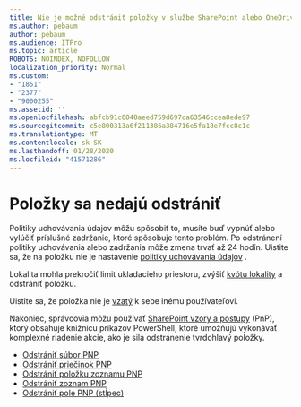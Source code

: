 ```yaml
---
title: Nie je možné odstrániť položky v službe SharePoint alebo OneDrive
ms.author: pebaum
author: pebaum
ms.audience: ITPro
ms.topic: article
ROBOTS: NOINDEX, NOFOLLOW
localization_priority: Normal
ms.custom:
- "1851"
- "2377"
- "9000255"
ms.assetid: ''
ms.openlocfilehash: abfcb91c6040aeed759d697ca63546ccea8ede97
ms.sourcegitcommit: c5e800313a6f211386a384716e5fa18e7fcc8c1c
ms.translationtype: MT
ms.contentlocale: sk-SK
ms.lasthandoff: 01/28/2020
ms.locfileid: "41571286"
---
```

# <a name="unable-to-delete-items"></a>Položky sa nedajú odstrániť

Politiky uchovávania údajov môžu spôsobiť to, musíte buď vypnúť alebo vylúčiť príslušné zadržanie, ktoré spôsobuje tento problém. Po odstránení politiky uchovávania alebo zadržania môže zmena trvať až 24 hodín. Uistite sa, že na položku nie je nastavenie [politiky uchovávania údajov](https://docs.microsoft.com/office365/securitycompliance/retention-policies) .

Lokalita mohla prekročiť limit ukladacieho priestoru, zvýšiť [kvótu lokality](https://docs.microsoft.com/powershell/module/sharepoint-online/set-sposite?view=sharepoint-ps) a odstrániť položku.

Uistite sa, že položka nie je [vzatý](https://support.office.com/article/check-out-check-in-or-discard-changes-to-files-in-a-library-7e2c12a9-a874-4393-9511-1378a700f6de) k sebe inému používateľovi.

Nakoniec, správcovia môžu používať [SharePoint vzory a postupy](https://docs.microsoft.com/powershell/sharepoint/sharepoint-pnp/sharepoint-pnp-cmdlets?view=sharepoint-ps#installation) (PnP), ktorý obsahuje knižnicu príkazov PowerShell, ktoré umožňujú vykonávať komplexné riadenie akcie, ako je sila odstránenie tvrdohlavý položky.
- [Odstrániť súbor PNP](https://docs.microsoft.com/powershell/module/sharepoint-pnp/remove-pnpfile?view=sharepoint-ps)
- [Odstrániť priečinok PNP](https://docs.microsoft.com/powershell/module/sharepoint-pnp/remove-pnpfolder?view=sharepoint-ps)
- [Odstrániť položku zoznamu PNP](https://docs.microsoft.com/powershell/module/sharepoint-pnp/remove-pnplistitem?view=sharepoint-ps)
- [Odstrániť zoznam PNP](https://docs.microsoft.com/powershell/module/sharepoint-pnp/remove-pnplist?view=sharepoint-ps)
- [Odstrániť pole PNP (stĺpec)](https://docs.microsoft.com/powershell/module/sharepoint-pnp/remove-pnpfield?view=sharepoint-ps)